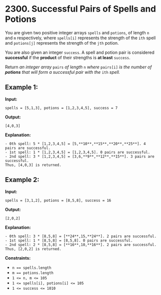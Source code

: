 # 2300. Successful Pairs of Spells and Potions

You are given two positive integer arrays `spells` and `potions`, of length `n` and `m` respectively, where `spells[i]` represents the strength of the `ith` spell and `potions[j]` represents the strength of the `jth` potion.

You are also given an integer `success`. A spell and potion pair is considered **successful** if the **product** of their strengths is **at least** `success`.

Return _an integer array_ `pairs` _of length_ `n` _where_ `pairs[i]` _is the number of **potions** that will form a successful pair with the_ `ith` _spell._

## **Example 1:**

**Input:** 

    spells = [5,1,3], potions = [1,2,3,4,5], success = 7
**Output:** 

    [4,0,3]
**Explanation:**

    - 0th spell: 5 * [1,2,3,4,5] = [5,**10**,**15**,**20**,**25**]. 4 pairs are successful.
    - 1st spell: 1 * [1,2,3,4,5] = [1,2,3,4,5]. 0 pairs are successful.
    - 2nd spell: 3 * [1,2,3,4,5] = [3,6,**9**,**12**,**15**]. 3 pairs are successful.
    Thus, [4,0,3] is returned.

## **Example 2:**

**Input:** 

    spells = [3,1,2], potions = [8,5,8], success = 16
**Output:** 

    [2,0,2]
**Explanation:**

    - 0th spell: 3 * [8,5,8] = [**24**,15,**24**]. 2 pairs are successful.
    - 1st spell: 1 * [8,5,8] = [8,5,8]. 0 pairs are successful. 
    - 2nd spell: 2 * [8,5,8] = [**16**,10,**16**]. 2 pairs are successful. 
    Thus, [2,0,2] is returned.

**Constraints:**

*   `n == spells.length`
*   `m == potions.length`
*   `1 <= n, m <= 105`
*   `1 <= spells[i], potions[i] <= 105`
*   `1 <= success <= 1010`